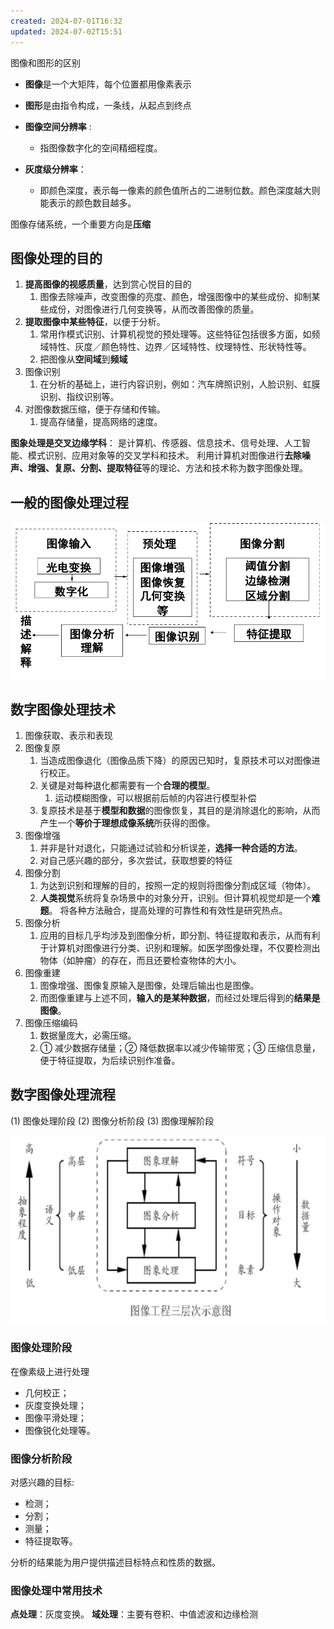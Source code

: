 ```yaml
---
created: 2024-07-01T16:32
updated: 2024-07-02T15:51
---
```


图像和图形的区别

- **图像**是一个大矩阵，每个位置都用像素表示
- **图形**是由指令构成，一条线，从起点到终点

- **图像空间分辨率** :
  - 指图像数字化的空间精细程度。
- **灰度级分辨率**：
  - 即颜色深度，表示每一像素的颜色值所占的二进制位数。颜色深度越大则能表示的颜色数目越多。

图像存储系统，一个重要方向是**压缩**

## 图像处理的目的

1. **提高图像的视感质量**，达到赏心悦目的目的
   1. 图像去除噪声，改变图像的亮度、颜色，增强图像中的某些成份、抑制某些成份，对图像进行几何变换等，从而改善图像的质量。
2. **提取图像中某些特征**，以便于分析。
   1. 常用作模式识别、计算机视觉的预处理等。这些特征包括很多方面，如频域特性、灰度／颜色特性、边界／区域特性、纹理特性、形状特性等。
   2. 把图像从**空间域**到**频域**
3. 图像识别
   1. 在分析的基础上，进行内容识别，例如：汽车牌照识别，人脸识别、虹膜识别、指纹识别等。
4. 对图像数据压缩，便于存储和传输。
   1. 提高存储量，提高网络的速度。

**图象处理是交叉边缘学科**：
是计算机、传感器、信息技术、信号处理、人工智能、模式识别、应用对象等的交叉学科和技术。
利用计算机对图像进行**去除噪声、增强、复原、分割、提取特征**等的理论、方法和技术称为数字图像处理。

## 一般的图像处理过程

![](./assets/image-1-概述-2024-07-01_17-17-07-655.png)

## 数字图像处理技术

1. 图像获取、表示和表现
2. 图像复原
   1. 当造成图像退化（图像品质下降）的原因已知时，复原技术可以对图像进行校正。
   2. 关键是对每种退化都需要有一个**合理的模型**。
      1. 运动模糊图像，可以根据前后帧的内容进行模型补偿
   3. 复原技术是基于**模型和数据**的图像恢复，其目的是消除退化的影响，从而产生一个**等价于理想成像系统**所获得的图像。
3. 图像增强
   1. 并非是针对退化，只能通过试验和分析误差，**选择一种合适的方法**。
   2. 对自己感兴趣的部分，多次尝试，获取想要的特征
4. 图像分割
   1. 为达到识别和理解的目的，按照一定的规则将图像分割成区域（物体）。
   2. **人类视觉**系统将复杂场景中的对象分开，识别。但计算机视觉却是一个**难题**。 将各种方法融合，提高处理的可靠性和有效性是研究热点。
5. 图像分析
   1. 应用的目标几乎均涉及到图像分析，即分割、特征提取和表示，从而有利于计算机对图像进行分类、识别和理解。如医学图像处理，不仅要检测出物体（如肿瘤）的存在，而且还要检查物体的大小。
6. 图像重建
   1. 图像增强、图像复原输入是图像，处理后输出也是图像。
   2. 而图像重建与上述不同，**输入的是某种数据**，而经过处理后得到的**结果是图像**。
7. 图像压缩编码
   1. 数据量庞大，必需压缩。
   2. ① 减少数据存储量；② 降低数据率以减少传输带宽；③ 压缩信息量，便于特征提取，为后续识别作准备。

## 数字图像处理流程

(1) 图像处理阶段
(2) 图像分析阶段
(3) 图像理解阶段

![](./assets/image-1-概述-2024-07-01_17-31-48-558.png)

### 图像处理阶段

在像素级上进行处理

- 几何校正；
- 灰度变换处理；
- 图像平滑处理；
- 图像锐化处理等。

### 图像分析阶段

对感兴趣的目标:

- 检测；
- 分割；
- 测量；
- 特征提取等。

分析的结果能为用户提供描述目标特点和性质的数据。

### 图像处理中常用技术

**点处理**：灰度变换。
**域处理**：主要有卷积、中值滤波和边缘检测
